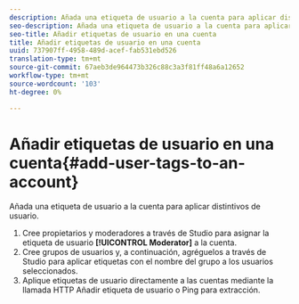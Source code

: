 ```yaml
---
description: Añada una etiqueta de usuario a la cuenta para aplicar distintivos de usuario.
seo-description: Añada una etiqueta de usuario a la cuenta para aplicar distintivos de usuario.
seo-title: Añadir etiquetas de usuario en una cuenta
title: Añadir etiquetas de usuario en una cuenta
uuid: 737907ff-4958-489d-acef-fab531ebd526
translation-type: tm+mt
source-git-commit: 67aeb3de964473b326c88c3a3f81ff48a6a12652
workflow-type: tm+mt
source-wordcount: '103'
ht-degree: 0%

---
```



# Añadir etiquetas de usuario en una cuenta{#add-user-tags-to-an-account}

Añada una etiqueta de usuario a la cuenta para aplicar distintivos de usuario.

1. Cree propietarios y moderadores a través de Studio para asignar la etiqueta de usuario **[!UICONTROL Moderator]** a la cuenta.
1. Cree grupos de usuarios y, a continuación, agréguelos a través de Studio para aplicar etiquetas con el nombre del grupo a los usuarios seleccionados.
1. Aplique etiquetas de usuario directamente a las cuentas mediante la llamada HTTP Añadir etiqueta de usuario o Ping para extracción.
